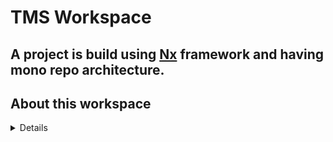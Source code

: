 # TMS Workspace

## A project is build using [Nx](https://nx.dev) framework and having mono repo architecture.

## About this workspace
<details>
  <ul>
    <li>Install NodeJS verion 14 or above.</li>
    <li></li>
  </ul>
</details>
